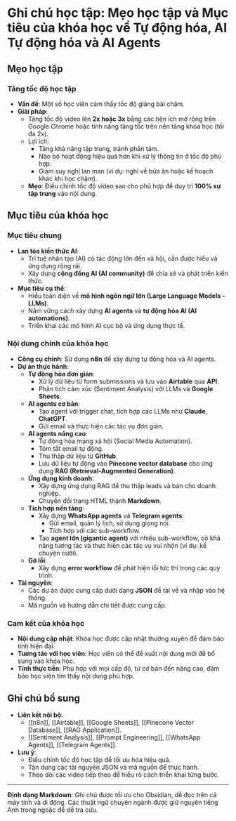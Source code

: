 # Ghi chú học tập: Mẹo học tập và Mục tiêu của khóa học về Tự động hóa, AI Tự động hóa và AI Agents

## Mẹo học tập
### Tăng tốc độ học tập
- **Vấn đề**: Một số học viên cảm thấy tốc độ giảng bài chậm.
- **Giải pháp**:
  - Tăng tốc độ video lên **2x hoặc 3x** bằng các tiện ích mở rộng trên Google Chrome hoặc tính năng tăng tốc trên nền tảng khóa học (tối đa 2x).
  - Lợi ích:
    - Tăng khả năng tập trung, tránh phân tâm.
    - Não bộ hoạt động hiệu quả hơn khi xử lý thông tin ở tốc độ phù hợp.
    - Giảm suy nghĩ lan man (ví dụ: nghĩ về bữa ăn hoặc kế hoạch khác khi học chậm).
  - **Mẹo**: Điều chỉnh tốc độ video sao cho phù hợp để duy trì **100% sự tập trung** vào nội dung.

## Mục tiêu của khóa học
### Mục tiêu chung
- **Lan tỏa kiến thức AI**:
  - Trí tuệ nhân tạo (AI) có tác động lớn đến xã hội, cần được hiểu và ứng dụng rộng rãi.
  - Xây dựng **cộng đồng AI (AI community)** để chia sẻ và phát triển kiến thức.
- **Mục tiêu cụ thể**:
  - Hiểu toàn diện về **mô hình ngôn ngữ lớn (Large Language Models - LLMs)**.
  - Nắm vững cách xây dựng **AI agents** và **tự động hóa AI (AI automations)**.
  - Triển khai các mô hình AI cục bộ và ứng dụng thực tế.

### Nội dung chính của khóa học
- **Công cụ chính**: Sử dụng **n8n** để xây dựng tự động hóa và AI agents.
- **Dự án thực hành**:
  - **Tự động hóa đơn giản**:
    - Xử lý dữ liệu từ form submissions và lưu vào **Airtable** qua **API**.
    - Phân tích cảm xúc (Sentiment Analysis) với LLMs và **Google Sheets**.
  - **AI agents cơ bản**:
    - Tạo agent với trigger chat, tích hợp các LLMs như **Claude**, **ChatGPT**.
    - Gửi email và thực hiện các tác vụ đơn giản.
  - **AI agents nâng cao**:
    - Tự động hóa mạng xã hội (Social Media Automation).
    - Tóm tắt email tự động.
    - Thu thập dữ liệu từ **GitHub**.
    - Lưu dữ liệu tự động vào **Pinecone vector database** cho ứng dụng **RAG (Retrieval-Augmented Generation)**.
  - **Ứng dụng kinh doanh**:
    - Xây dựng ứng dụng RAG để thu thập leads và bán cho doanh nghiệp.
    - Chuyển đổi trang HTML thành **Markdown**.
  - **Tích hợp nền tảng**:
    - Xây dựng **WhatsApp agents** và **Telegram agents**:
      - Gửi email, quản lý lịch, sử dụng giọng nói.
      - Tích hợp với các sub-workflow.
    - Tạo **agent lớn (gigantic agent)** với nhiều sub-workflow, có khả năng tương tác và thực hiện các tác vụ vui nhộn (ví dụ: kể chuyện cười).
  - **Gỡ lỗi**:
    - Xây dựng **error workflow** để phát hiện lỗi tức thì trong các quy trình.
- **Tài nguyên**:
  - Các dự án được cung cấp dưới dạng **JSON** để tải về và nhập vào hệ thống.
  - Mã nguồn và hướng dẫn chi tiết được cung cấp.

### Cam kết của khóa học
- **Nội dung cập nhật**: Khóa học được cập nhật thường xuyên để đảm bảo tính hiện đại.
- **Tương tác với học viên**: Học viên có thể đề xuất nội dung mới để bổ sung vào khóa học.
- **Tính thực tiễn**: Phù hợp với mọi cấp độ, từ cơ bản đến nâng cao, đảm bảo học viên tìm thấy nội dung phù hợp.

## Ghi chú bổ sung
- **Liên kết nội bộ**:
  - [[n8n]], [[Airtable]], [[Google Sheets]], [[Pinecone Vector Database]], [[RAG Application]].
  - [[Sentiment Analysis]], [[Prompt Engineering]], [[WhatsApp Agents]], [[Telegram Agents]].
- **Lưu ý**:
  - Điều chỉnh tốc độ học tập để tối ưu hóa hiệu quả.
  - Tận dụng các tài nguyên JSON và mã nguồn để thực hành.
  - Theo dõi các video tiếp theo để hiểu rõ cách triển khai từng bước.

---

**Định dạng Markdown**: Ghi chú được tối ưu cho Obsidian, dễ đọc trên cả máy tính và di động. Các thuật ngữ chuyên ngành được giữ nguyên tiếng Anh trong ngoặc để dễ tra cứu.